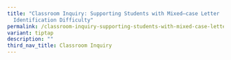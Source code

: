 ```yaml
---
title: "Classroom Inquiry: Supporting Students with Mixed–case Letter
  Identification Difficulty​"
permalink: /classroom-inquiry-supporting-students-with-mixed-case-letter-identification-difficulty/
variant: tiptap
description: ""
third_nav_title: Classroom Inquiry
---
```

<p></p>